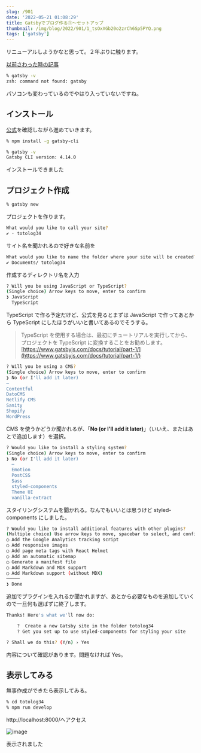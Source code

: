 ```yaml
---
slug: /901
date: '2022-05-21 01:08:29'
title: Gatsbyでブログ作る①〜セットアップ
thumbnail: /img/blog/2022/901/1_tsOxXGb20o2zrCh6Sp5PYQ.png
tags: ['gatsby']
---
```

リニューアルしようかなと思って。２年ぶりに触ります。

[以前さわった時の記事](https://totolog34.com/225/)

```sh
% gatsby -v
zsh: command not found: gatsby
```

パソコンも変わっているのでやはり入っていないですね。

## インストール

[公式](https://www.gatsbyjs.com/docs/tutorial/part-1/)を確認しながら進めていきます。

```sh
% npm install -g gatsby-cli
```

```sh
% gatsby -v
Gatsby CLI version: 4.14.0
```

インストールできました

## プロジェクト作成

```sh
% gatsby new
```

プロジェクトを作ります。

```sh
What would you like to call your site?
✔ · totolog34
```

サイト名を聞かれるので好きな名前を

```sh
What would you like to name the folder where your site will be created?
✔ Documents/ totolog34
```

作成するディレクトリ名を入力

```sh
? Will you be using JavaScript or TypeScript?
(Single choice) Arrow keys to move, enter to confirm
❯ JavaScript
  TypeScript
```

TypeScript で作る予定だけど、公式を見るとまずは JavaScript で作ってあとから TypeScript にしたほうがいいと書いてあるのでそうする。

> TypeScript を使用する場合は、最初にチュートリアルを実行してから、プロジェクトを TypeScript に変換することをお勧めします。[https://www.gatsbyjs.com/docs/tutorial/part-1/](https://www.gatsbyjs.com/docs/tutorial/part-1/)

```sh
? Will you be using a CMS?
(Single choice) Arrow keys to move, enter to confirm
❯ No (or I'll add it later)
–
Contentful
DatoCMS
Netlify CMS
Sanity
Shopify
WordPress
```

CMS を使うかどうか聞かれるが、「**No (or I'll add it later)**」（いいえ、またはあとで追加します）を選択。

```sh
? Would you like to install a styling system?
(Single choice) Arrow keys to move, enter to confirm
❯ No (or I'll add it later)
  –
  Emotion
  PostCSS
  Sass
  styled-components
  Theme UI
  vanilla-extract
```

スタイリングシステムを聞かれる。なんでもいいとは思うけど styled-components にしました。

```sh
? Would you like to install additional features with other plugins?
(Multiple choice) Use arrow keys to move, spacebar to select, and confirm with an enter on "Done"
◯ Add the Google Analytics tracking script
◯ Add responsive images
◯ Add page meta tags with React Helmet
◯ Add an automatic sitemap
◯ Generate a manifest file
◯ Add Markdown and MDX support
◯ Add Markdown support (without MDX)
─────
❯ Done
```

追加でプラグインを入れるか聞かれますが、あとから必要なものを追加していくので一旦何も選ばずに終了します。

```sh
Thanks! Here's what we'll now do:

    ?  Create a new Gatsby site in the folder totolog34
    ? Get you set up to use styled-components for styling your site

? Shall we do this? (Y/n) › Yes
```

内容について確認があります。問題なければ Yes。

## 表示してみる

無事作成ができたら表示してみる。

```sh
% cd totolog34
% npm run develop
```

http\://localhost:8000/へアクセス

![image](../../../../images/2022/05/2022-05-21-1.07.23.png)

表示されました
